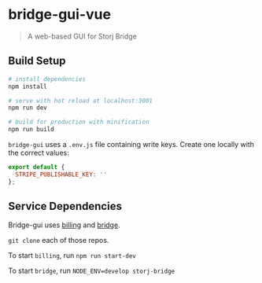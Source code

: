 # bridge-gui-vue

> A web-based GUI for Storj Bridge

## Build Setup

``` bash
# install dependencies
npm install

# serve with hot reload at localhost:3001
npm run dev

# build for production with minification
npm run build

```

`bridge-gui` uses a `.env.js` file containing write keys. Create one locally with the correct values:

```javascript
export default {
  STRIPE_PUBLISHABLE_KEY: ''
};

```

## Service Dependencies

Bridge-gui uses [billing](https://github.com/Storj/billing) and [bridge](https://github.com/Storj/bridge).

`git clone` each of those repos.

To start `billing`, run `npm run start-dev`

To start `bridge`, run `NODE_ENV=develop storj-bridge`
